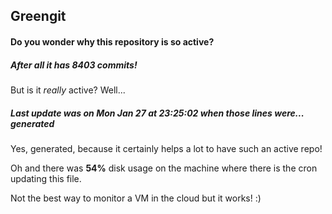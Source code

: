 ## Greengit

#### Do you wonder why this repository is so active?

##### After all it has 8403 commits!

But is it *really* active? Well...

##### Last update was on Mon Jan 27 at 23:25:02 when those lines were... generated

Yes, generated, because it certainly helps a lot to have such an active repo!

Oh and there was **54%** disk usage on the machine
where there is the cron updating this file.

Not the best way to monitor a VM in the cloud but it works! :)
